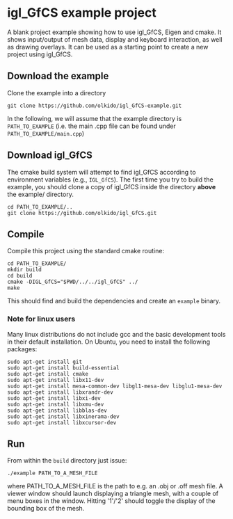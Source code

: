 # igl_GfCS example project

A blank project example showing how to use igl_GfCS, Eigen and cmake. It shows input/output of mesh data, display and keyboard interaction, as well as drawing overlays. It can be used as a starting point to create a new project using igl_GfCS.

## Download the example

Clone the example into a directory

    git clone https://github.com/olkido/igl_GfCS-example.git

In the following, we will assume that the example directory is `PATH_TO_EXAMPLE` (i.e. the main .cpp file can be found under `PATH_TO_EXAMPLE/main.cpp`)


## Download igl_GfCS

The cmake build system will attempt to find igl_GfCS according to environment variables (e.g., `IGL_GfCS`). The first time you try to build the example, you should clone a copy of igl_GfCS inside the directory **above** the example/ directory.

    cd PATH_TO_EXAMPLE/..
    git clone https://github.com/olkido/igl_GfCS.git

## Compile

Compile this project using the standard cmake routine:

    cd PATH_TO_EXAMPLE/
    mkdir build
    cd build
    cmake -DIGL_GfCS="$PWD/../../igl_GfCS" ../
    make

This should find and build the dependencies and create an `example` binary.

### Note for linux users

Many linux distributions do not include gcc and the basic development tools in their default installation. On Ubuntu, you need to install the following packages:

    sudo apt-get install git
    sudo apt-get install build-essential
    sudo apt-get install cmake
    sudo apt-get install libx11-dev
    sudo apt-get install mesa-common-dev libgl1-mesa-dev libglu1-mesa-dev
    sudo apt-get install libxrandr-dev
    sudo apt-get install libxi-dev
    sudo apt-get install libxmu-dev
    sudo apt-get install libblas-dev
    sudo apt-get install libxinerama-dev
    sudo apt-get install libxcursor-dev

## Run

From within the `build` directory just issue:

    ./example PATH_TO_A_MESH_FILE

where PATH_TO_A_MESH_FILE is the path to e.g. an .obj or .off mesh file.
A viewer window should launch displaying a triangle mesh, with  a couple of menu boxes in the window. Hitting '1'/'2' should toggle the display of the bounding box of the mesh.
